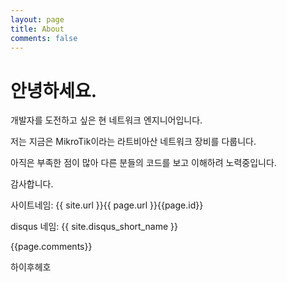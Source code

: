 ```yaml
---
layout: page
title: About
comments: false
---
```



안녕하세요.
======

개발자를 도전하고 싶은 현 네트워크 엔지니어입니다.

저는 지금은 MikroTik이라는 라트비아산 네트워크 장비를 다룹니다.

아직은 부족한 점이 많아 다른 분들의 코드를 보고 이해하려 노력중입니다.<br>

감사합니다.

사이트네임: {{ site.url }}{{ page.url }}{{page.id}}

disqus 네임: {{ site.disqus_short_name }}

{{page.comments}}

하이후헤호

